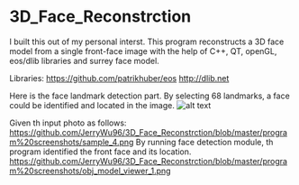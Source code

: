 # 3D_Face_Reconstrction
I built this out of my personal interst. This program reconstructs a 3D face model from a single front-face image with the help of C++, QT, openGL, eos/dlib libraries and surrey face model. 

Libraries:
https://github.com/patrikhuber/eos
http://dlib.net

Here is the face landmark detection part. By selecting 68 landmarks, a face could be identified and located in the image. 
![alt text](https://github.com/JerryWu96/3D_Face_Reconstrction/blob/master/program%20screenshots/face_landmarks.jpeg)

Given th input photo as follows:
https://github.com/JerryWu96/3D_Face_Reconstrction/blob/master/program%20screenshots/sample_4.png
By running face detection module, th program identified the front face and its location.
https://github.com/JerryWu96/3D_Face_Reconstrction/blob/master/program%20screenshots/obj_model_viewer_1.png

